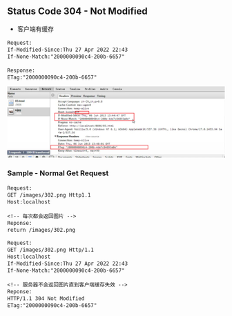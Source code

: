 ## Status Code 304 - Not Modified
- 客户端有缓存
``` http
Request:
If-Modified-Since:Thu 27 Apr 2022 22:43
If-None-Match:"2000000090c4-200b-6657"

Response:
ETag:"2000000090c4-200b-6657"
```     
![](images/2022-04-27-22-35-38.png)

### Sample - Normal Get Request

``` Http
Request:
GET /images/302.png Http1.1
Host:localhost

<!-- 每次都会返回图片 -->
Reponse:
return /images/302.png
```

``` Http
Request:
GET /images/302.png Http/1.1
Host:localhost
If-Modified-Since:Thu 27 Apr 2022 22:43
If-None-Match:"2000000090c4-200b-6657"

<!-- 服务器不会返回图片直到客户端缓存失效 -->
Reponse:
HTTP/1.1 304 Not Modified
ETag:"2000000090c4-200b-6657"
```